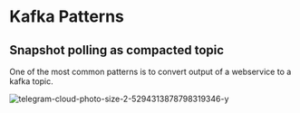 # Kafka Patterns
## Snapshot polling as compacted topic

One of the most common patterns is to convert output of a webservice to a kafka topic.

![telegram-cloud-photo-size-2-5294313878798319346-y](https://user-images.githubusercontent.com/2360882/174497393-542b322e-0079-440c-b40e-5163ce31f84c.jpg)
